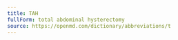 ```yaml
---
title: TAH
fullForm: total abdominal hysterectomy
source: https://openmd.com/dictionary/abbreviations/t
---
```

